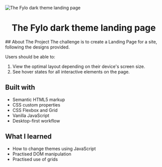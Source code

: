 ![The Fylo dark theme landing page](https://github.com/Agnik7/fylo-dark-theme-frontend-mentor/blob/main/design/desktop-preview.png?raw=true)


<h1 align="center">The Fylo dark theme landing page</h1>
## About The Project
The challenge is to create a Landing Page for a site, following the designs provided.

Users should be able to:
1. View the optimal layout depending on their device's screen size.
2. See hover states for all interactive elements on the page.

## Built with 
- Semantic HTML5 markup
- CSS custom properties
- CSS Flexbox and Grid
- Vanilla JavaScript
- Desktop-first workflow

## What I learned
- How to change themes using JavaScript
- Practised DOM manipulation
- Practised use of grids


